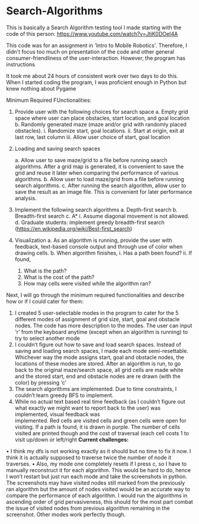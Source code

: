 # Search-Algorithms

This is basically a Search Algorithm testing tool I made starting with the code of this person: https://www.youtube.com/watch?v=JtiK0DOeI4A

This code was for an assignment in 'Intro to Mobile Robotics'. Therefore, I didn't focus too much on presentation of the code and other general consumer-friendliness of the 
user-interaction. However, the program has instructions

It took me about 24 hours of consistent work over two days to do this. When I started coding the program, I was proficient enough in Python but knew nothing about Pygame


Minimum Required FUnctionalities: 

1. Provide user with the following choices for search space
  a. Empty grid space where user can place obstacles, start location, and goal location
  b. Randomly generated maze (maze and/or grid with randomly placed obstacles).
    i. Randomize start, goal locations.
    ii. Start at origin, exit at last row, last column
    iii. Allow user choice of start, goal location
2. Loading and saving search spaces

   a. Allow user to save maze/grid to a file before running search algorithms. After a grid map is generated, it is convenient to save the grid and reuse it later when comparing   the performance of various algorithms.
  b. Allow user to load maze/grid from a file before running search algorithms.
  c. After running the search algorithm, allow user to save the result as an image file. This is convenient for later performance analysis.
3. Implement the following search algorithms
  a. Depth-first search
  b. Breadth-first search
  c. A*
    i. Assume diagonal movement is not allowed.
  d. Graduate students: implement greedy breadth-first search (https://en.wikipedia.org/wiki/Best-first_search)
4. Visualization
  a. As an algorithm is running, provide the user with feedback, text-based console output and through use of color when drawing cells.
  b. When algorithm finishes,
  i. Has a path been found?
  ii. If found,
    1. What is the path?
    2. What is the cost of the path?
    3. How may cells were visited while the algorithm ran?
    
    
Next, I will go through the minimum required functionalities and describe how or if I could cater for them:
1.	I created 5 user-selectable modes in the program to cater for the 5 different modes of assignment of grid size, start, goal and obstacle nodes. The code has more description   to the modes. The user can input ‘r’ from the keyboard anytime (except when an algorithm is running) to try to select another mode
2.	I couldn’t figure out how to save and load search spaces. Instead of saving and loading search spaces, I made each mode semi-resettable. Whichever way the mode assigns          start, goal and obstacle nodes, the locations of these modes are stored. After an algorithm is run, to go back to the original maze/search space, all grid cells are made        white and the stored start, end and obstacle nodes are re drawn (with the color) by pressing ‘c’
3.	The search algorithms are implemented. Due to time constraints, I couldn’t learn greedy BFS to implement.
4.	While no actual text based real time feedback (as I couldn’t figure out what exactly we might want to report back to the user) was implemented, visual feedback was         
	  implemented. Red cells are visited cells and green cells were open for visiting. If a path is found, it is drawn in purple. The number of cells visited are printed though 
    and the cost of traversal (each cell costs 1 to visit up/down or left/right
**Current challenges:**

•	I think my dfs is not working exactly as it should but no time to fix it now. I think it is actually supposed to traverse twice the number of node it traverses. 
•	Also, my mode one completely resets if I press c, so I have to manually reconstruct it for each algorithm. This would be hard to do, hence I won’t restart but just run each mode and take the screenshots in python. The screenshots may have visited nodes still marked from the previously ran algorithm but the amount of nodes visited would be an accurate way to compare the performance of each algorithm. I would run the algorithms in ascending order of grid pervasiveness, this should for the most part combat the issue of visited nodes from previous algorithm remaining in the screenshot. Other modes work perfectly though.

